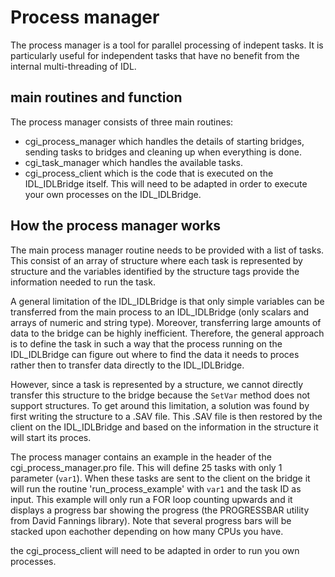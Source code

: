 # Process manager

The process manager is a tool for parallel processing of indepent tasks.
It is particularly useful for independent tasks that have no benefit
from the internal multi-threading of IDL.

## main routines and function

The process manager consists of three main routines:
- cgi_process_manager which handles the details of starting bridges,
  sending tasks to bridges and cleaning up when everything is done. 
- cgi_task_manager which handles the available tasks.
- cgi_process_client which is the code that is executed on the IDL_IDLBridge
  itself. This will need to be adapted in order to execute your own processes
  on the IDL_IDLBridge.

## How the process manager works

The main process manager routine needs to be provided with a list of
tasks. This consist of an array of structure where each task is 
represented by structure and the variables identified by the structure 
tags provide the information needed to run the task. 

A general limitation of the IDL_IDLBridge is that only simple variables can be
transferred from the main process to an 
IDL_IDLBridge (only scalars and arrays of numeric and string type). Moreover,
transferring large amounts of data to the bridge can be highly inefficient.
Therefore, the general approach is to define the task in such a way that 
the process running on the IDL_IDLBridge can figure out where to find the data
it needs to proces rather then to transfer data directly to the IDL_IDLBridge.

However, since a task is represented by a structure, we cannot directly 
transfer this structure to the bridge because the `SetVar` method does
not support structures. To get around this limitation, a solution was found
by first writing the structure to a .SAV file. This .SAV file is then 
restored by the client on the IDL_IDLBridge and based on the information
in the structure it will start its proces.

The process manager contains an example in the header of the 
cgi_process_manager.pro file. This will define 25 tasks with only 1
parameter (`var1`). When these tasks are sent to the client on the bridge
it will run the routine 'run_process_example' with `var1` and the task ID
as input. This example will only run a FOR loop counting upwards and it
displays a progress bar showing the progress (the PROGRESSBAR utility
from David Fannings library). 
Note that several progress bars will be stacked upon eachother depending
on how many CPUs you have.  

the cgi_process_client will need to be adapted in order to run
you own processes. 
